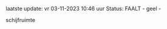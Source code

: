 laatste update: 
vr 03-11-2023 10:46   uur 
Status: FAALT - geel - 
<div class="service Y">schijfruimte</div>
